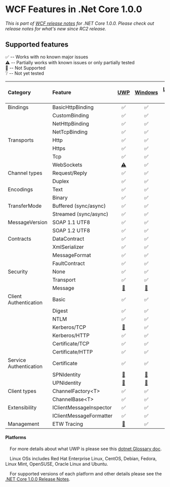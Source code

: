 WCF Features in .Net Core 1.0.0
======================================================
*This is part of [WCF release notes](https://github.com/dotnet/wcf/releases/tag/v1.0.0) for .NET Core 1.0.0. Please check out release notes for what's new since RC2 release.*

Supported features
------------
:white_check_mark: -- Works with no known major issues  
:warning: --  Partially works with known issues or only partially tested  
:no_entry_sign: -- Not Supported  
:grey_question: -- Not yet tested

| Category     |  Feature              |   [UWP](#platforms)                       |  [Windows](#platforms)       |   [Linux OSs](#platforms)        |   [Mac OS X](#platforms)  |
| :-------     | :--------             | :------------:                      | :-------:                          |  :------:                                  |   :-----:                           |
|Bindings      |BasicHttpBinding       |:white_check_mark:                   |:white_check_mark:                  |:white_check_mark:                          | :white_check_mark:                  |
|              |CustomBinding          |:white_check_mark:                   |:white_check_mark:                  |:white_check_mark:                          | :white_check_mark:                  |
|              |NetHttpBinding         |:white_check_mark:                   |:white_check_mark:                  |:white_check_mark:                          | :white_check_mark:                  |
|              |NetTcpBinding          |:white_check_mark:                   |:white_check_mark:                  |:white_check_mark:                          | :white_check_mark:    |
|Transports    |Http                   |:white_check_mark:                   |:white_check_mark:                  |:white_check_mark:                         | :white_check_mark:                  |
|              |Https                  |:white_check_mark:                   |:white_check_mark:                  |:white_check_mark:                         | :white_check_mark:           |
|              |Tcp                    |:white_check_mark:                   |:white_check_mark:                  |:white_check_mark:                         | :white_check_mark:          |
|              |WebSockets             |[:warning:](https://github.com/dotnet/wcf/releases/tag/v1.0.0)           |:white_check_mark:                  |[:no_entry_sign:](https://github.com/dotnet/wcf/releases/tag/v1.0.0)           | [:no_entry_sign:](https://github.com/dotnet/wcf/releases/tag/v1.0.0)    |
|Channel types |Request/Reply          |:white_check_mark:                   |:white_check_mark:                  |:white_check_mark:                         | :white_check_mark:                  |
|              |Duplex                 |:white_check_mark:                   |:white_check_mark:                  |:white_check_mark:                         | :white_check_mark:                  |
|Encodings     |Text                   |:white_check_mark:                   |:white_check_mark:                  |:white_check_mark:                         | :white_check_mark:                  |
|              |Binary                 |:white_check_mark:                   |:white_check_mark:                  |:white_check_mark:                         | :white_check_mark:                  |
|TransferMode  |Buffered (sync/async)  |:white_check_mark:                   |:white_check_mark:                  |:white_check_mark:                         | :white_check_mark:                  |
|              |Streamed (sync/async)  |:white_check_mark:                   |:white_check_mark:                  |:white_check_mark:                         | :white_check_mark:           |
|MessageVersion|SOAP 1.1 UTF8          |:white_check_mark:                   |:white_check_mark:                  |:white_check_mark:                         | :white_check_mark:                  |
|              |SOAP 1.2 UTF8          |:white_check_mark:                   |:white_check_mark:                  |:white_check_mark:                         | :white_check_mark:                  |
|Contracts     |DataContract           |:white_check_mark:                   |:white_check_mark:                  |:white_check_mark:                         | :white_check_mark:                  |
|              |XmlSerializer          |:white_check_mark:                   |:white_check_mark:                  |:white_check_mark:                         | :white_check_mark:                  |
|              |MessageFormat          |:white_check_mark:                   |:white_check_mark:                  |:white_check_mark:                         | :white_check_mark:                  |
|              |FaultContract          |:white_check_mark:                   |:white_check_mark:                  |:white_check_mark:                         | :white_check_mark:                  |
|Security      |None                   |:white_check_mark:                   |:white_check_mark:                  |:white_check_mark:                         | :white_check_mark:                  |
|              |Transport              |:white_check_mark:                   |:white_check_mark:                  |:white_check_mark:                         | :white_check_mark:                  |
|              |Message                |[:no_entry_sign:](https://github.com/dotnet/wcf/releases/tag/v1.0.0)     |[:no_entry_sign:](https://github.com/dotnet/wcf/releases/tag/v1.0.0)    |[:no_entry_sign:](https://github.com/dotnet/wcf/releases/tag/v1.0.0)           | [:no_entry_sign:](https://github.com/dotnet/wcf/releases/tag/v1.0.0)    |
|Client Authentication|Basic           |:white_check_mark:                   |:white_check_mark:                  |:white_check_mark:                         | :white_check_mark:                  |
|              |Digest                 |:white_check_mark:                   |:white_check_mark:                  |:white_check_mark:                         | :grey_question:|
|              |NTLM                   |:white_check_mark:                   |:white_check_mark:                  |[:no_entry_sign:](https://github.com/dotnet/wcf/releases/tag/v1.0.0)           | [:no_entry_sign:](https://github.com/dotnet/wcf/releases/tag/v1.0.0)    |
|              |Kerberos/TCP           |[:no_entry_sign:](https://github.com/dotnet/wcf/releases/tag/v1.0.0)     |:white_check_mark:                  |:white_check_mark:                         | :white_check_mark:                  |
|              |Kerberos/HTTP          |:white_check_mark:                   |:white_check_mark:                  |[:no_entry_sign:](https://github.com/dotnet/wcf/releases/tag/v1.0.0)           | [:no_entry_sign:](https://github.com/dotnet/wcf/releases/tag/v1.0.0)    |
|              |Certificate/TCP       |:white_check_mark:                   |:white_check_mark:                  |:white_check_mark:                         | :white_check_mark:                  |
|              |Certificate/HTTP      |:white_check_mark:                   |:white_check_mark:                  |:white_check_mark:                         | :grey_question:                     |
|Service Authentication|Certificate    |:white_check_mark:                   |:white_check_mark:                  |:white_check_mark:                         | :white_check_mark:                  |
|              |SPNIdentity    |[:no_entry_sign:](https://github.com/dotnet/wcf/releases/tag/v1.0.0)          |[:no_entry_sign:](https://github.com/dotnet/wcf/releases/tag/v1.0.0)          |[:no_entry_sign:](https://github.com/dotnet/wcf/releases/tag/v1.0.0)                  | [:no_entry_sign:](https://github.com/dotnet/wcf/releases/tag/v1.0.0)          |
|              |UPNIdentity    |[:no_entry_sign:](https://github.com/dotnet/wcf/releases/tag/v1.0.0)          |[:no_entry_sign:](https://github.com/dotnet/wcf/releases/tag/v1.0.0)          |[:no_entry_sign:](https://github.com/dotnet/wcf/releases/tag/v1.0.0)                  | [:no_entry_sign:](https://github.com/dotnet/wcf/releases/tag/v1.0.0)          |
|Client types  |ChannelFactory\<T\>    |:white_check_mark:                   |:white_check_mark:                  |:white_check_mark:                         | :white_check_mark:                  |
|              |ChannelBase\<T\>       |:white_check_mark:                   |:white_check_mark:                  |:white_check_mark:                         | :white_check_mark:                  |
|Extensibility |IClientMessageInspector|:white_check_mark:                   |:white_check_mark:                  |:white_check_mark:                         | :white_check_mark:                  |
|              |IClientMessageFormatter|:white_check_mark:                   |:white_check_mark:                  |:white_check_mark:                         | :white_check_mark:                  |
|Management    |ETW Tracing            |[:no_entry_sign:](https://github.com/dotnet/wcf/releases/tag/v1.0.0)      |:white_check_mark:                  |[:no_entry_sign:](https://github.com/dotnet/wcf/releases/tag/v1.0.0)          |[:no_entry_sign:](https://github.com/dotnet/wcf/releases/tag/v1.0.0)     |          


#### Platforms
&ensp;&ensp;For more details about what UWP is please see this [dotnet Glossary doc](https://github.com/dotnet/corefx/blob/master/Documentation/project-docs/glossary.md).

&ensp;&ensp;Linux OSs includes Red Hat Enterprise Linux, CentOS, Debian, Fedora, Linux Mint, OpenSUSE, Oracle Linux and Ubuntu.

&ensp;&ensp;For supported versions of each platform and other details please see the [.NET Core 1.0.0 Release Notes](https://github.com/dotnet/core/blob/master/release-notes/1.0/1.0.0.md).